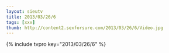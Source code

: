 ```yaml
--- 
layout: sieutv
title: 2013/03/26/6
tags: [xxx]
thumb: http://content2.sexforsure.com/2013/03/26/6/Video.jpg
---
```

{% include tvpro key="2013/03/26/6" %} 
